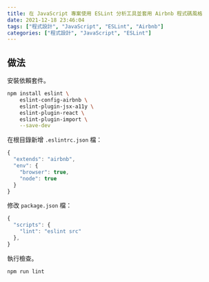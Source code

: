 ```yaml
---
title: 在 JavaScript 專案使用 ESLint 分析工具並套用 Airbnb 程式碼風格
date: 2021-12-18 23:46:04
tags: ["程式設計", "JavaScript", "ESLint", "Airbnb"]
categories: ["程式設計", "JavaScript", "ESLint"]
---
```


## 做法

安裝依賴套件。

```bash
npm install eslint \
    eslint-config-airbnb \
    eslint-plugin-jsx-a11y \
    eslint-plugin-react \
    eslint-plugin-import \
    --save-dev
```

在根目錄新增 `.eslintrc.json` 檔：

```js
{
  "extends": "airbnb",
  "env": {
    "browser": true,
    "node": true
  }
}
```

修改 `package.json` 檔：

```js
{
  "scripts": {
    "lint": "eslint src"
  },
}
```

執行檢查。

```bash
npm run lint
```

